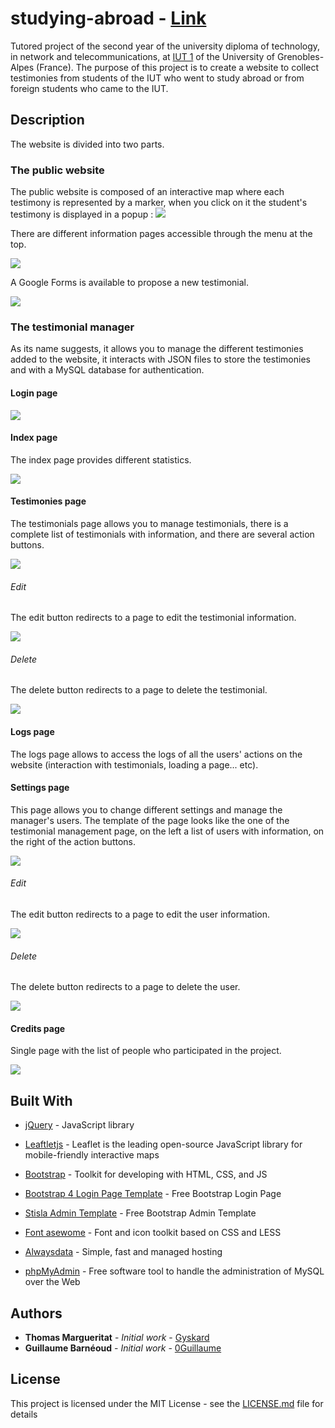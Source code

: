 # studying-abroad - [Link](https://gyskard.alwaysdata.net/)

Tutored project of the second year of the university diploma of technology, in network and telecommunications, at [IUT 1](https://iut1.univ-grenoble-alpes.fr/) of the University of Grenobles-Alpes (France). The purpose of this project is to create a website to collect testimonies from students of the IUT who went to study abroad or from foreign students who came to the IUT. 

## Description

The website is divided into two parts.

### The public website

The public website is composed of an interactive map where each testimony is represented by a marker, when you click on it the student's testimony is displayed in a popup : ![](https://image.noelshack.com/fichiers/2019/06/6/1549711960-img.png)


There are different information pages accessible through the menu at the top. 


![](https://image.noelshack.com/fichiers/2019/06/6/1549712110-screenshot-2019-02-09-de-l-uga-a-l-international.png)


A Google Forms is available to propose a new testimonial.


![](https://image.noelshack.com/fichiers/2019/06/6/1549712208-screenshot-2019-02-09-proposer-un-temoignage.png)


### The testimonial manager

As its name suggests, it allows you to manage the different testimonies added to the website, it interacts with JSON files to store the testimonies and with a MySQL database for authentication.   

#### Login page


![](https://image.noelshack.com/fichiers/2019/06/6/1549712765-screenshot-2019-02-09-etudes-a-l-etranger-login.png)


#### Index page

The index page provides different statistics.


![](https://image.noelshack.com/fichiers/2019/06/6/1549712953-screenshot-2019-02-09-gestionnaire-de-temoignages.png)


#### Testimonies page

The testimonials page allows you to manage testimonials, there is a complete list of testimonials with information, and there are several action buttons. 


![](https://image.noelshack.com/fichiers/2019/06/6/1549712943-screenshot-2019-02-09-gestionnaire-de-temoignages-1.png)


###### Edit

The edit button redirects to a page to edit the testimonial information.


![](https://image.noelshack.com/fichiers/2019/06/6/1549712944-screenshot-2019-02-09-gestionnaire-de-temoignages-2.png)


###### Delete

The delete button redirects to a page to delete the testimonial.


![](https://image.noelshack.com/fichiers/2019/06/6/1549712945-screenshot-2019-02-09-gestionnaire-de-temoignages-3.png)


#### Logs page

The logs page allows to access the logs of all the users' actions on the website (interaction with testimonials, loading a page... etc).

#### Settings page

This page allows you to change different settings and manage the manager's users. The template of the page looks like the one of the testimonial management page, on the left a list of users with information, on the right of the action buttons.


![](https://image.noelshack.com/fichiers/2019/06/6/1549712954-screenshot-2019-02-09-gestionnaire-de-temoignages-4.png)


###### Edit

The edit button redirects to a page to edit the user information.


![](https://image.noelshack.com/fichiers/2019/06/6/1549712953-screenshot-2019-02-09-gestionnaire-de-temoignages-5.png)


###### Delete

The delete button redirects to a page to delete the user.


![](https://image.noelshack.com/fichiers/2019/06/6/1549713511-img.png)


#### Credits page

Single page with the list of people who participated in the project.


![](https://image.noelshack.com/fichiers/2019/06/6/1549712953-screenshot-2019-02-09-gestionnaire-de-temoignages-6.png)


## Built With

* [jQuery](https://jquery.com/) - JavaScript library
* [Leaftletjs](https://leafletjs.com/) - Leaflet is the leading open-source JavaScript library for mobile-friendly interactive maps

* [Bootstrap](https://letsencrypt.org/) - Toolkit for developing with HTML, CSS, and JS
* [Bootstrap 4 Login Page Template](https://github.com/nauvalazhar/my-login) - Free Bootstrap Login Page
* [Stisla Admin Template](https://github.com/nauvalazhar/my-login) - Free Bootstrap Admin Template

* [Font asewome](https://fontawesome.com/) - Font and icon toolkit based on CSS and LESS

* [Alwaysdata](https://www.alwaysdata.com/) - Simple, fast and managed hosting
* [phpMyAdmin](https://www.phpmyadmin.net/) - Free software tool to handle the administration of MySQL over the Web


## Authors

* **Thomas Margueritat** - *Initial work* - [Gyskard](https://github.com/Gyskard)
* **Guillaume Barnéoud** - *Initial work* - [0Guillaume](https://github.com/0Guillaume)

## License

This project is licensed under the MIT License - see the [LICENSE.md](LICENSE) file for details
